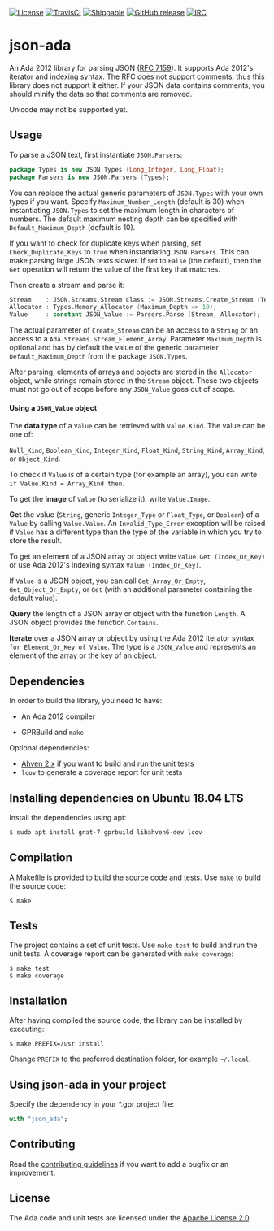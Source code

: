 [![License](https://img.shields.io/:license-Apache_License_2.0-blue.svg)](https://github.com/onox/json-ada/blob/master/LICENSE.md)
[![TravisCI](https://api.travis-ci.org/onox/json-ada.svg?branch=master)](https://travis-ci.org/onox/json-ada)
[![Shippable](https://api.shippable.com/projects/5c87f0062c0a8108001e0ae3/badge?branch=master)](https://app.shippable.com/github/onox/json-ada)
[![GitHub release](https://img.shields.io/github/release/onox/json-ada.svg)](https://github.com/onox/json-ada/releases/latest)
[![IRC](https://img.shields.io/badge/IRC-%23ada%20on%20freenode-orange.svg)](https://webchat.freenode.net/?channels=ada)

# json-ada

An Ada 2012 library for parsing JSON ([RFC 7159][url-rfc]). It supports
Ada 2012's iterator and indexing syntax. The RFC does not support
comments, thus this library does not support it either. If your JSON data
contains comments, you should minify the data so that comments are removed.

Unicode may not be supported yet.

## Usage

To parse a JSON text, first instantiate `JSON.Parsers`:

```ada
package Types is new JSON.Types (Long_Integer, Long_Float);
package Parsers is new JSON.Parsers (Types);
```

You can replace the actual generic parameters of `JSON.Types` with your
own types if you want. Specify `Maximum_Number_Length` (default is 30)
when instantiating `JSON.Types` to set the maximum length in characters
of numbers. The default maximum nesting depth can be specified with
`Default_Maximum_Depth` (default is 10).

If you want to check for duplicate keys when parsing, set
`Check_Duplicate_Keys` to `True` when instantiating `JSON.Parsers`. This
can make parsing large JSON texts slower. If set to `False` (the default),
then the `Get` operation will return the value of the first key that matches.

Then create a stream and parse it:

```ada
Stream    : JSON.Streams.Stream'Class := JSON.Streams.Create_Stream (Text'Access);
Allocator : Types.Memory_Allocator (Maximum_Depth => 10);
Value     : constant JSON_Value := Parsers.Parse (Stream, Allocator);
```

The actual parameter of `Create_Stream` can be an access to a `String`
or an access to a `Ada.Streams.Stream_Element_Array`. Parameter `Maximum_Depth`
is optional and has by default the value of the generic parameter
`Default_Maximum_Depth` from the package `JSON.Types`.

After parsing, elements of arrays and objects are stored in the `Allocator`
object, while strings remain stored in the `Stream` object. These two
objects must not go out of scope before any `JSON_Value` goes out of scope.

#### Using a `JSON_Value` object

The **data type** of a `Value` can be retrieved with `Value.Kind`. The value
can be one of:

`Null_Kind`, `Boolean_Kind`, `Integer_Kind`, `Float_Kind`, `String_Kind`,
`Array_Kind`, or `Object_Kind`.

To check if `Value` is of a certain type (for example an array), you can write
`if Value.Kind = Array_Kind then`.

To get the **image** of `Value` (to serialize it), write `Value.Image`.

**Get** the value (`String`, generic `Integer_Type` or `Float_Type`, or
`Boolean`) of a `Value` by calling `Value.Value`. An `Invalid_Type_Error`
exception will be raised if `Value` has a different type than the type
of the variable in which you try to store the result.

To get an element of a JSON array or object write `Value.Get (Index_Or_Key)`
or use Ada 2012's indexing syntax `Value (Index_Or_Key)`.

If `Value` is a JSON object, you can call `Get_Array_Or_Empty`,
`Get_Object_Or_Empty`, or `Get` (with an additional parameter containing
the default value).

**Query** the length of a JSON array or object with the function `Length`.
A JSON object provides the function `Contains`.

**Iterate** over a JSON array or object by using the
Ada 2012 iterator syntax `for Element_Or_Key of Value`. The type is a
`JSON_Value` and represents an element of the array or the key of an object.

## Dependencies

In order to build the library, you need to have:

 * An Ada 2012 compiler

 * GPRBuild and `make`

Optional dependencies:

 * [Ahven 2.x][url-ahven] if you want to build and run the unit tests
 * `lcov` to generate a coverage report for unit tests

## Installing dependencies on Ubuntu 18.04 LTS

Install the dependencies using apt:

```sh
$ sudo apt install gnat-7 gprbuild libahven6-dev lcov
```

## Compilation

A Makefile is provided to build the source code and tests. Use `make` to build
the source code:

```
$ make
```

## Tests

The project contains a set of unit tests. Use `make test` to build and
run the unit tests. A coverage report can be generated with `make coverage`:

```
$ make test
$ make coverage
```

## Installation

After having compiled the source code, the library can be installed by executing:

```
$ make PREFIX=/usr install
```

Change `PREFIX` to the preferred destination folder, for example `~/.local`.

## Using json-ada in your project

Specify the dependency in your \*.gpr project file:

```ada
with "json_ada";
```

## Contributing

Read the [contributing guidelines][url-contributing] if you want to add
a bugfix or an improvement.

## License

The Ada code and unit tests are licensed under the [Apache License 2.0][url-apache].

  [url-rfc]: https://tools.ietf.org/html/rfc7159
  [url-ahven]: http://ahven.stronglytyped.org
  [url-apache]: https://opensource.org/licenses/Apache-2.0
  [url-contributing]: /CONTRIBUTING.md
